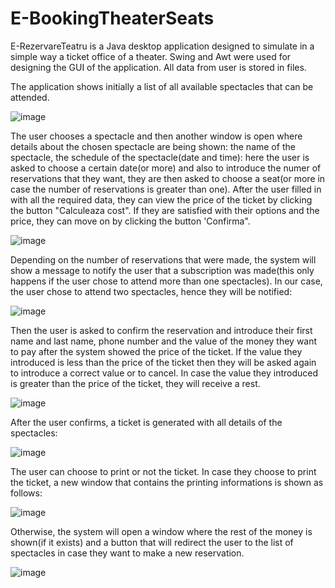 # E-BookingTheaterSeats
  E-RezervareTeatru is a Java desktop application designed to simulate in a simple way a ticket office of a theater. Swing and Awt were used for designing the GUI of the application. All data from user is stored in files.
  
  The application shows initially a list of all available spectacles that can be attended.
  
![image](https://github.com/cristinazaharia/e-rezervare-teatru/assets/78911746/5fc6779f-afdd-4917-8d29-4e74cf3cccf1)

  The user chooses a spectacle and then another window is open where details about the chosen spectacle are being shown: the name of the spectacle, the schedule of the spectacle(date and time): here the user is asked to choose a certain date(or more) and also to introduce the numer of reservations that they want, they are then asked to choose a seat(or more in case the number of reservations is greater than one). After the user filled in with all the required data, they can view the price of the ticket by clicking the button "Calculeaza cost". If they are satisfied with their options and the price, they can move on by clicking the button 'Confirma".
 
 ![image](https://github.com/cristinazaharia/e-rezervare-teatru/assets/78911746/655bebac-a61e-4a86-a909-4a920ef6880c)

Depending on the number of reservations that were made, the system will show a message to notify the user that a subscription was made(this only happens if the user chose to attend more than one spectacles). In our case, the user chose to attend two spectacles, hence they will be notified:
 
 ![image](https://github.com/cristinazaharia/e-rezervare-teatru/assets/78911746/13e1123d-f17c-4569-a52b-9a1f2670aa2d)
 
 Then the user is asked to confirm the reservation and introduce their first name and last name, phone number and the value of the money they want to pay after the system showed the price of the ticket. If the value they introduced is less than the price of the ticket then they will be asked again to introduce a correct value or to cancel. In case the value they introduced is greater than the price of the ticket, they will receive a rest.
 
 ![image](https://github.com/cristinazaharia/e-rezervare-teatru/assets/78911746/2faddda5-aeb8-4ad1-8dc2-6fe7f4637066)
 
 After the user confirms, a ticket is generated with all details of the spectacles:

![image](https://github.com/cristinazaharia/e-rezervare-teatru/assets/78911746/625922a0-62fe-4299-b572-b8be28d62bcc)

The user can choose to print or not the ticket. In case they choose to print the ticket, a new window that contains the printing informations is shown as follows:
 
 ![image](https://github.com/cristinazaharia/e-rezervare-teatru/assets/78911746/52179df5-07f3-4c58-9703-6c3d822be56a)
 
 Otherwise, the system will open a window where the rest of the money is shown(if it exists) and a button that will redirect the user to the list of spectacles in case they want to make a new reservation.
 
 ![image](https://github.com/cristinazaharia/e-rezervare-teatru/assets/78911746/864133c9-9e7e-4efd-8544-5779c871c0cf)


